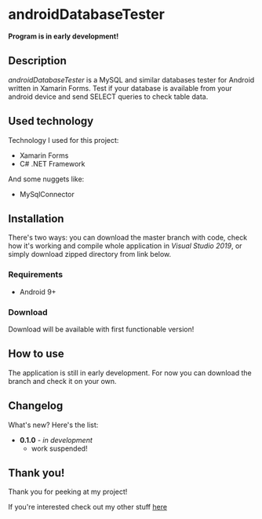 # androidDatabaseTester
**Program is in early development!**

## Description
*androidDatabaseTester* is a MySQL and similar databases tester for Android written in Xamarin Forms. Test if your database is available from your android device and send SELECT queries to check table data.

## Used technology
Technology I used for this project:
* Xamarin Forms
* C# .NET Framework

And some nuggets like:
* MySqlConnector

## Installation
There's two ways: you can download the master branch with code, check how it's working and compile whole application in *Visual Studio 2019*, or simply download zipped directory from link below.

  ### Requirements
  * Android 9+
  
  ### Download
  Download will be available with first functionable version!

## How to use
The application is still in early development. For now you can download the branch and check it on your own.

## Changelog
What's new? Here's the list:

* **0.1.0** - *in development*
  * work suspended!

## Thank you!
Thank you for peeking at my project!

If you're interested check out my other stuff [here](https://github.com/alehee)
